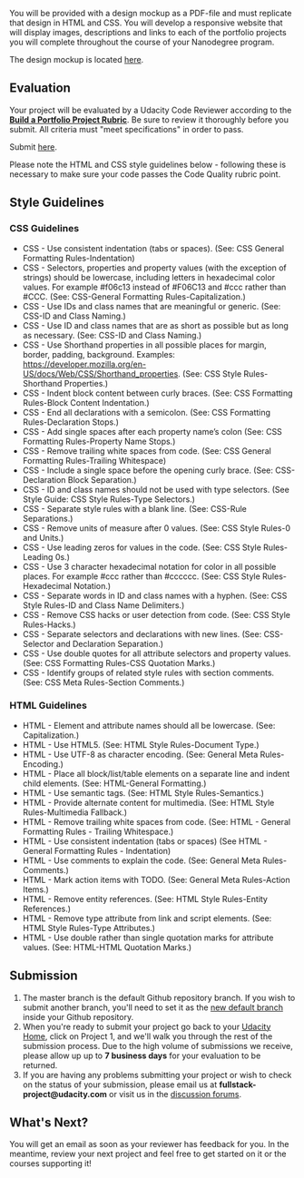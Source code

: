 <div class="ureact-markdown--markdown--3IhZa ureact-markdown"><p>You will be provided with a design mockup as a PDF-file and must replicate that design in HTML and CSS. You will develop a responsive website that will display images, descriptions and links to each of the portfolio projects you will complete throughout the course of your Nanodegree program.</p>
<p>The design mockup is located <a href="https://storage.googleapis.com/supplemental_media/udacityu/2655898586/design-mockup-portfolio.pdf" target="_blank">here</a>.</p>
<h2 id="evaluation">Evaluation</h2>
<p>Your project will be evaluated by a Udacity Code Reviewer according to the <strong><a href="https://review.udacity.com/#!/rubrics/45/view" target="_blank">Build a Portfolio Project Rubric</a></strong>. Be sure to review it thoroughly before you submit. All criteria must "meet specifications" in order to pass. </p>
<p>Submit <a href="https://review.udacity.com/#!/projects/45/start" target="_blank">here</a>.</p>
<p>Please note the HTML and CSS style guidelines below - following these is necessary to make sure your code passes the Code Quality rubric point.</p>
<h2 id="style-guidelines">Style Guidelines</h2>
<h3 id="css-guidelines">CSS Guidelines</h3>
<ul>
<li>CSS - Use consistent indentation (tabs or spaces).   (See: CSS General Formatting Rules-Indentation)</li>
<li>CSS - Selectors, properties and property values (with the exception of strings) should be lowercase, including letters in hexadecimal color values. For example #f06c13 instead of #F06C13 and #ccc rather than #CCC. (See: CSS-General Formatting Rules-Capitalization.)</li>
<li>CSS - Use IDs and class names that are meaningful or generic. (See: CSS-ID and Class Naming.)</li>
<li>CSS - Use ID and class names that are as short as possible but as long as necessary. (See: CSS-ID and Class Naming.)</li>
<li>CSS - Use Shorthand properties in all possible places for margin, border, padding, background. Examples: <a href="https://developer.mozilla.org/en-US/docs/Web/CSS/Shorthand_properties" target="_blank">https://developer.mozilla.org/en-US/docs/Web/CSS/Shorthand_properties</a>. (See: CSS Style Rules-Shorthand Properties.)</li>
<li>CSS - Indent block content between curly braces. (See: CSS Formatting Rules-Block Content Indentation.)</li>
<li>CSS - End all declarations with a semicolon. (See: CSS Formatting Rules-Declaration Stops.)</li>
<li>CSS - Add single spaces after each property name’s  colon (See: CSS Formatting Rules-Property Name Stops.)</li>
<li>CSS - Remove trailing white spaces from code. (See: CSS General Formatting Rules-Trailing Whitespace)</li>
<li>CSS - Include a single space before the opening curly brace. (See: CSS-Declaration Block Separation.)</li>
<li>CSS - ID and class names should not be used with type selectors. (See Style Guide: CSS Style Rules-Type Selectors.)</li>
<li>CSS - Separate style rules with a blank line. (See: CSS-Rule Separations.)</li>
<li>CSS - Remove units of measure after 0 values. (See: CSS Style Rules-0 and Units.)</li>
<li>CSS - Use leading zeros for values in the code. (See: CSS Style Rules-Leading 0s.)</li>
<li>CSS - Use 3 character hexadecimal notation for color in all possible places.  For example #ccc rather than #cccccc. (See: CSS Style Rules-Hexadecimal Notation.)</li>
<li>CSS - Separate words in ID and class names with a hyphen. (See: CSS Style Rules-ID and Class Name Delimiters.)</li>
<li>CSS - Remove CSS hacks or user detection from code.
(See: CSS Style Rules-Hacks.)</li>
<li>CSS - Separate selectors and declarations with new lines.
(See: CSS-Selector and Declaration Separation.)</li>
<li>CSS - Use double quotes for all attribute selectors and property values.
(See: CSS Formatting Rules-CSS Quotation Marks.)</li>
<li>CSS - Identify groups of related style rules with section comments.
(See: CSS Meta Rules-Section Comments.)</li>
</ul>
<h3 id="html-guidelines">HTML Guidelines</h3>
<ul>
<li>HTML - Element and attribute names should all be lowercase. (See: Capitalization.)</li>
<li>HTML - Use HTML5. (See: HTML Style Rules-Document Type.)</li>
<li>HTML - Use UTF-8 as character encoding.
(See: General Meta Rules-Encoding.)</li>
<li>HTML - Place all block/list/table elements on a separate line and indent child elements. (See: HTML-General Formatting.)</li>
<li>HTML - Use semantic tags. (See: HTML Style Rules-Semantics.)</li>
<li>HTML - Provide alternate content for multimedia.
(See: HTML Style Rules-Multimedia Fallback.)</li>
<li>HTML - Remove trailing white spaces from code.
(See: HTML - General Formatting Rules - Trailing Whitespace.)</li>
<li>HTML - Use consistent indentation (tabs or spaces)
(See HTML - General Formatting Rules - Indentation)</li>
<li>HTML - Use comments to explain the code.
(See: General Meta Rules-Comments.)</li>
<li>HTML - Mark action items with TODO.
(See: General Meta Rules-Action Items.)</li>
<li>HTML - Remove entity references.
(See: HTML Style Rules-Entity References.)</li>
<li>HTML - Remove type attribute from link and script elements.
(See: HTML Style Rules-Type Attributes.)</li>
<li>HTML - Use double rather than single quotation marks for attribute values.
(See: HTML-HTML Quotation Marks.)</li>
</ul>
<h2 id="submission">Submission</h2>
<ol>
<li>The master branch is the default Github repository branch. If you wish to submit another branch, you'll need to set it as the <a href="https://help.github.com/articles/setting-the-default-branch/" target="_blank">new default branch</a> inside your Github repository.</li>
<li>When you're ready to submit your project go back to your <a href="https://www.udacity.com/me" target="_blank">Udacity Home</a>, click on Project 1, and we'll walk you through the rest of the submission process. Due to the high volume of submissions we receive, please allow up up to <strong>7 business days</strong> for your evaluation to be returned.</li>
<li>If you are having any problems submitting your project or wish to check on the status of your submission, please email us at <strong>fullstack-project@udacity.com</strong> or visit us in the <a href="http://discussions.udacity.com" target="_blank">discussion forums</a>.</li>
</ol>
<h2 id="what-s-next-">What's Next?</h2>
<p>You will get an email as soon as your reviewer has feedback for you. In the meantime, review your next project and feel free to get started on it or the courses supporting it!</p>
</div>
